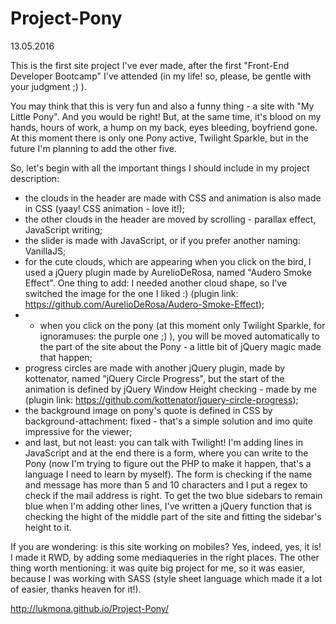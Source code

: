 # Project-Pony

13.05.2016

This is the first site project I've ever made, after the first "Front-End Developer Bootcamp" I've attended (in my life! so, please, be gentle with your judgment ;) ).

You may think that this is very fun and also a funny thing - a site with "My Little Pony". And you would be right! But, at the same time, it's blood on my hands, hours of work, a hump on my back, eyes bleeding, boyfriend gone. At this moment there is only one Pony active, Twilight Sparkle, but in the future I'm planning to add the other five.

So, let's begin with all the important things I should include in my project description:
- the clouds in the header are made with CSS and animation is also made in CSS (yaay! CSS animation - love it!);
- the other clouds in the header are moved by scrolling - parallax effect, JavaScript writing;
- the slider is made with JavaScript, or if you prefer another naming: VanillaJS; 
- for the cute clouds, which are appearing when you click on the bird, I used a jQuery plugin made by AurelioDeRosa, named "Audero Smoke Effect". One thing to add: I needed another cloud shape, so I've switched the image for the one I liked :) (plugin link: https://github.com/AurelioDeRosa/Audero-Smoke-Effect);
- - when you click on the pony (at this moment only Twilight Sparkle, for ignoramuses: the purple one ;) ), you will be moved automatically to the part of the site about the Pony - a little bit of jQuery magic made that happen;
- progress circles are made with another jQuery plugin, made by kottenator, named "jQuery Circle Progress", but the start of the animation is defined by jQuery Window Height checking - made by me (plugin link: https://github.com/kottenator/jquery-circle-progress);
- the background image on pony's quote is defined in CSS by background-attachment: fixed - that's a simple solution and imo quite impressive for the viewer;
- and last, but not least: you can talk with Twilight! I'm adding lines in JavaScript and at the end there is a form, where you can write to the Pony (now I'm trying to figure out the PHP to make it happen, that's a language I need to learn by myself). The form is checking if the name and message has more than 5 and 10 characters and I put a regex to check if the mail address is right. To get the two blue sidebars to remain blue when I'm adding other lines, I've written a jQuery function that is checking the hight of the middle part of the site and fitting the sidebar's height to it.

If you are wondering: is this site working on mobiles? Yes, indeed, yes, it is! I made it RWD, by adding some mediaqueries in the right places. The other thing worth mentioning: it was quite big project for me, so it was easier, because I was working with SASS (style sheet language which made it a lot of easier, thanks heaven for it!).

http://lukmona.github.io/Project-Pony/
